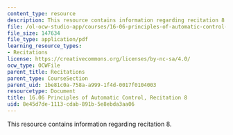 ```yaml
---
content_type: resource
description: This resource contains information regarding recitation 8.
file: /ol-ocw-studio-app/courses/16-06-principles-of-automatic-control-fall-2012/8e45d7de1113cdab891b5e8ebda3aa06_MIT16_06F12_Recitation_8.pdf
file_size: 147634
file_type: application/pdf
learning_resource_types:
- Recitations
license: https://creativecommons.org/licenses/by-nc-sa/4.0/
ocw_type: OCWFile
parent_title: Recitations
parent_type: CourseSection
parent_uid: 1be81c0a-758a-a999-1f4d-0017f0104003
resourcetype: Document
title: 16.06 Principles of Automatic Control, Recitation 8
uid: 8e45d7de-1113-cdab-891b-5e8ebda3aa06
---
```

This resource contains information regarding recitation 8.